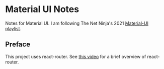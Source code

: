 # Material UI Notes

Notes for Material UI. I am following The Net Ninja's 2021 [Material-UI playlist](https://youtube.com/playlist?list=PL4cUxeGkcC9gjxLvV4VEkZ6H6H4yWuS58).

## Preface

This project uses react-router. See [this video](https://youtu.be/yQf1KbGiwiI) for a brief overview of react-router.
